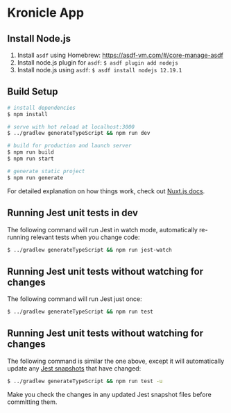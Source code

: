 # Kronicle App

## Install Node.js

1. Install `asdf` using Homebrew: https://asdf-vm.com/#/core-manage-asdf
2. Install node.js plugin for `asdf`: `$ asdf plugin add nodejs`
3. Install node.js using `asdf`: `$ asdf install nodejs 12.19.1`

## Build Setup

```bash
# install dependencies
$ npm install

# serve with hot reload at localhost:3000
$ ../gradlew generateTypeScript && npm run dev

# build for production and launch server
$ npm run build
$ npm run start

# generate static project
$ npm run generate
```

For detailed explanation on how things work, check out [Nuxt.js docs](https://nuxtjs.org).

## Running Jest unit tests in dev

The following command will run Jest in watch mode, automatically re-running relevant tests when you change code:

```bash
$ ../gradlew generateTypeScript && npm run jest-watch
```

## Running Jest unit tests without watching for changes

The following command will run Jest just once:

```bash
$ ../gradlew generateTypeScript && npm run test
```

## Running Jest unit tests without watching for changes

The following command is similar the one above, except it will automatically update any
[Jest snapshots](https://jestjs.io/docs/en/snapshot-testing) that have changed:

```bash
$ ../gradlew generateTypeScript && npm run test -u
```

Make you check the changes in any updated Jest snapshot files before committing them.
